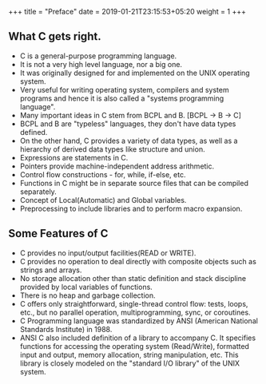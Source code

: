 +++
title = "Preface"
date =  2019-01-21T23:15:53+05:20
weight = 1
+++


## What C gets right.

- C is a general-purpose programming language.
- It is not a very high level language, nor a big one.
- It was originally designed for and implemented on the UNIX operating system.
- Very useful for writing operating system, compilers and system programs and hence it is also called a "systems programming language".
- Many important ideas in C stem from BCPL and B. [BCPL -> B -> C]
- BCPL and B are "typeless" languages, they don't have data types defined. 
- On the other hand, C provides a variety of data types, as well as a hierarchy of derived data types like structure and union.
- Expressions are statements in C.
- Pointers provide machine-independent address arithmetic.
- Control flow constructions - for, while, if-else, etc.
- Functions in C might be in separate source files that can be compiled separately.
- Concept of Local(Automatic) and Global variables.
- Preprocessing to include libraries and to perform macro expansion.

## Some Features of C
- C provides no input/output facilities(READ or WRITE).
- C provides no operation to deal directly with composite objects such as strings and arrays.
- No storage allocation other than static definition and stack discipline provided by local variables of functions.
- There is no heap and garbage collection.
- C offers only straightforward, single-thread control flow: tests, loops, etc., but no parallel operation, multiprogramming, sync, or coroutines.
- C Programming language was standardized by ANSI (American National Standards Institute) in 1988.
- ANSI C also included definition of a library to accompany C. It specifies functions for accessing the operating system (Read/Write), 
formatted input and output, memory allocation, string manipulation, etc. This library is closely modeled on the "standard I/O library" of the UNIX system.

